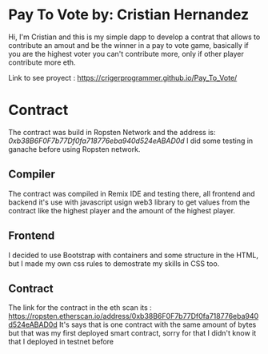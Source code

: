# Pay To Vote by: Cristian Hernandez

Hi, I'm Cristian and this is my simple dapp to develop a contrat that allows to contribute an amout and be the winner in a pay to vote game, basically if you are the highest voter you can't contribute more, only if other player contribute more eth.

Link to see proyect : https://crigerprogrammer.github.io/Pay_To_Vote/

# Contract

The contract was build in Ropsten Network and the address is: *0xb38B6F0F7b77Df0fa718776eba940d524eABAD0d*
I did some testing in ganache before using Ropsten network. 

## Compiler

The contract was compiled in Remix IDE and testing there, all frontend and backend it's use with javascript usign web3 library to get values from the contract like the highest player and the amount of the highest player.

## Frontend

I decided to use Bootstrap with containers and some structure in the HTML, but I made my own css rules to demostrate my skills in CSS too. 

## Contract 
The link for the contract in the eth scan its : https://ropsten.etherscan.io/address/0xb38B6F0F7b77Df0fa718776eba940d524eABAD0d
It's says that is one contract with the same amount of bytes but that was my first deployed smart contract, sorry for that I didn't know it that I deployed in testnet before 
